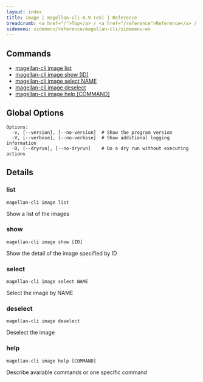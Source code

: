 ```yaml
---
layout: index
title: image | magellan-cli-0.9 (en) | Reference
breadcrumb: <a href="/">Top</a> / <a href="/reference">Reference</a> / <a href="/reference/magellan-cli/en">magellan-cli-0.9</a> / image en <a href="/reference/ja/resources/image.html">ja</a>
sidemenu: sidemenu/reference/magellan-cli/sidemenu-en
---
```


## Commands

- [magellan-cli image list](#list)
- [magellan-cli image show [ID]](#show)
- [magellan-cli image select NAME](#select)
- [magellan-cli image deselect](#deselect)
- [magellan-cli image help [COMMAND]](#help)

## Global Options

```text
Options:
  -v, [--version], [--no-version]  # Show the program version
  -V, [--verbose], [--no-verbose]  # Show additional logging information
  -D, [--dryrun], [--no-dryrun]    # Do a dry run without executing actions

```


## Details
### <a name="list"></a>list

```text
magellan-cli image list
```

Show a list of the images

### <a name="show"></a>show

```text
magellan-cli image show [ID]
```

Show the detail of the image specified by ID

### <a name="select"></a>select

```text
magellan-cli image select NAME
```

Select the image by NAME

### <a name="deselect"></a>deselect

```text
magellan-cli image deselect
```

Deselect the image

### <a name="help"></a>help

```text
magellan-cli image help [COMMAND]
```

Describe available commands or one specific command

